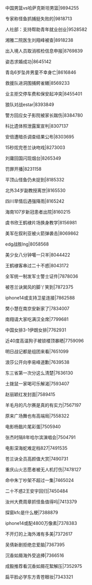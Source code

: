 中国男篮vs哈萨克斯坦男篮|9894255

专家称怪鱼抓捕挺失败的|9818713

人社部：支持帮助青年就业创业|9528582

湘雅二院医生刘翔峰被查|8918238

出入境人员取消核检信息申报|8769839

姿态求婚成功|8645142

青岛6岁坠井男童不幸身亡|8616846

救援队进洞围捕鳄雀鳝|8569233

业主拒交停车费和保安起冲突|8455401

狼队对战estar|8393849

警方回应女子影院被家长踹伤|8384780

科比遗体照泄露案宣判|8307137

安倍遭暗杀调查结果公布|8303695

15秒炫完苍兰诀吻戏|8273003

刘庸回国闪现烟台|8265349

罚罪开播|8231158

平顶山怪鱼仍未捉到|8185332

北外34岁副教授离世|8165530

四川旱情后遇强降雨|8165242

海南107岁新冠患者出院|8160215

虞书欣王鹤棣片场换身教学|8156981

美军在叙利亚被火箭弹袭击|8069862

edg战胜lng|8058568

美少女八分钟噶一只羊|8044422

王鹤棣客串过二十不惑|8043172

全军统一制发军士警士证件|7878036

被苍兰诀巽风的脚丫笑到|7872375

iphone14或支持卫星连接|7862588

樊小慧在南京安新家了|7834007

南翔请大家吃满汉全席|7799681

中国女排3-1伊朗女排|7762931

近40度高温狗子被锁楼顶暴晒|7759096

明日战记都是组团来看|7651099

浪莎公开向李易峰道歉|7639538

东三省第一次分这么清楚|7636130

土拨鼠一家喝可乐解渴|7593407

赵丽颖红发封面|7589415

羊毛月的凡尔赛是真的有实力|7567197

原来广场舞也有高端局|7558322

电影杨戬片尾彩蛋|7505940

张杰时隔8年哈尔滨演唱会|7504791

电影深海蛇难定档827|7491535

苍兰诀全员高颜值大赏|7490731

重庆山火志愿者被无人机打伤|7478127

命中朱丁吵架不超过一集|7465024

二十不惑2王安宇回归|7450484

汝州大费周章抓怪鱼值得吗|7413379

探窗kfc是什么梗|7388879

iphone14或配4800万像素|7378383

不开灯的上海外滩有多美|7372617

吴倩新剧拒绝恋爱脑|7367395

沉香如屑海外受追捧|7366516

成毅推荐看沉香如屑花絮解压|7352975

扁平脸必学东方青苍眼妆|7343321

